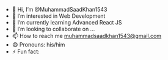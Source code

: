 - 👋 Hi, I’m @MuhammadSaadKhan1543
- 👀 I’m interested in Web Development
- 🌱 I’m currently learning Advanced React JS
- 💞️ I’m looking to collaborate on ...
- 📫 How to reach me muhammadsaadkhan1543@gmail.com
- 😄 Pronouns: his/him
- ⚡ Fun fact:

<!---
MuhammadSaadKhan1543/MuhammadSaadKhan1543 is a ✨ special ✨ repository because its `README.md` (this file) appears on your GitHub profile.
You can click the Preview link to take a look at your changes.
--->
